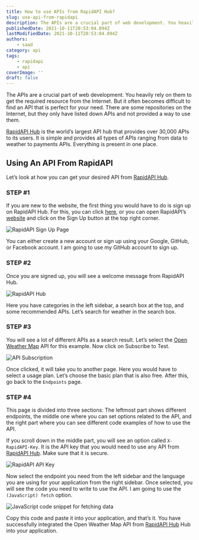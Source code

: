 ```yaml
---
title: How to use APIs from RapidAPI Hub?
slug: use-api-from-rapidapi
description: The APIs are a crucial part of web development. You heavily rely on them to get the required resource from the Internet.
publishedDate: 2021-10-11T20:53:04.094Z
lastModifiedDate: 2021-10-11T20:53:04.094Z
authors:
    - saad
category: api
tags:
    - rapidapi
    - api
coverImage: ''
draft: false
---
```


<Lead>
The APIs are a crucial part of web development. You heavily rely on them to get the required resource from the Internet. But it often becomes difficult to find an API that is perfect for your need. There are some repositories on the Internet, but they only have listed down APIs and not provided a way to use them.
</Lead>

<Callout>

[RapidAPI Hub](https://RapidAPI.com/hub?utm_source=RapidAPI.com/guides&utm_medium=DevRel&utm_campaign=DevRel) is the world’s largest API hub that provides over 30,000 APIs to its users. It is simple and provides all types of APIs ranging from data to weather to payments APIs. Everything is present in one place.

</Callout>

## Using An API From RapidAPI

Let’s look at how you can get your desired API from [RapidAPI Hub](https://RapidAPI.com/hub?utm_source=RapidAPI.com/guides&utm_medium=DevRel&utm_campaign=DevRel).

### STEP #1

If you are new to the website, the first thing you would have to do is sign up on RapidAPI Hub. For this, you can click [here](https://RapidAPI.com/auth/sign-up?utm_source=RapidAPI.com/guides&utm_medium=DevRel&utm_campaign=DevRel), or you can open RapidAPI’s [website](https://RapidAPI.com/?utm_source=RapidAPI.com/guides&utm_medium=DevRel&utm_campaign=DevRel) and click on the Sign Up button at the top right corner.

![RapidAPI Sign Up Page](https://raw.githubusercontent.com/RapidAPI/DevRel-Stack-Data/dev/guides/posts/use-api-from-rapidapi/images/sign-up.png)

You can either create a new account or sign up using your Google, GitHub, or Facebook account. I am going to use my GitHub account to sign up.

### STEP #2

Once you are signed up, you will see a welcome message from RapidAPI Hub.

![RapidAPI Hub](https://raw.githubusercontent.com/RapidAPI/DevRel-Stack-Data/dev/guides/posts/use-api-from-rapidapi/images/rapidapi-hub.png)

Here you have categories in the left sidebar, a search box at the top, and some recommended APIs. Let’s search for weather in the search box.

### STEP #3

You will see a lot of different APIs as a search result. Let’s select the [Open Weather Map](https://RapidAPI.com/community/api/open-weather-map/?utm_source=RapidAPI.com/guides&utm_medium=DevRel&utm_campaign=DevRel) API for this example. Now click on Subscribe to Test.

![API Subscription](https://raw.githubusercontent.com/RapidAPI/DevRel-Stack-Data/dev/guides/posts/use-api-from-rapidapi/images/subscribe.jpg)

Once clicked, it will take you to another page. Here you would have to select a usage plan. Let’s choose the basic plan that is also free. After this, go back to the `Endpoints` page.

### STEP #4

This page is divided into three sections: The leftmost part shows different endpoints, the middle one where you can set options related to the API, and the right part where you can see different code examples of how to use the API.

If you scroll down in the middle part, you will see an option called `X-RapidAPI-Key`. It is the API key that you would need to use any API from [RapidAPI Hub](https://RapidAPI.com/hub?utm_source=RapidAPI.com/guides&utm_medium=DevRel&utm_campaign=DevRel). Make sure that it is secure.

![RapidAPI API Key](https://raw.githubusercontent.com/RapidAPI/DevRel-Stack-Data/dev/guides/posts/use-api-from-rapidapi/images/api-key.jpg)

Now select the endpoint you need from the left sidebar and the language you are using for your application from the right sidebar. Once selected, you will see the code you need to write to use the API. I am going to use the `(JavaScript) fetch` option.

![JavaScript code snippet for fetching data](https://raw.githubusercontent.com/RapidAPI/DevRel-Stack-Data/dev/guides/posts/use-api-from-rapidapi/images/code-snippet.jpg)

Copy this code and paste it into your application, and that’s it. You have successfully integrated the Open Weather Map API from [RapidAPI Hub](https://RapidAPI.com/hub?utm_source=RapidAPI.com/guides&utm_medium=DevRel&utm_campaign=DevRel) Hub into your application.
